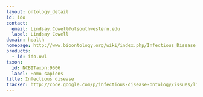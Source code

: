 ```yaml
---
layout: ontology_detail
id: ido
contact: 
  email: Lindsay.Cowell@utsouthwestern.edu
  label: Lindsay Cowell
domain: health
homepage: http://www.bioontology.org/wiki/index.php/Infectious_Disease_Ontology
products: 
  - id: ido.owl
taxon: 
  id: NCBITaxon:9606
  label: Homo sapiens
title: Infectious disease
tracker: http://code.google.com/p/infectious-disease-ontology/issues/list
---
```


